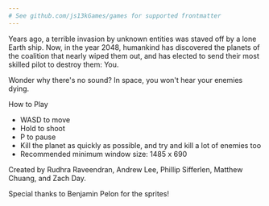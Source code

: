 ```yaml
---
# See github.com/js13kGames/games for supported frontmatter
---
```

Years ago, a terrible invasion by unknown entities was staved off by a lone Earth ship. Now, in the year 2048, humankind has discovered the planets of the coalition that nearly wiped them out, and has elected to send their most skilled pilot to destroy them: You.

Wonder why there's no sound? In space, you won't hear your enemies dying.

How to Play
- WASD to move
- Hold to shoot
- P to pause
- Kill the planet as quickly as possible, and try and kill a lot of enemies too
- Recommended minimum window size: 1485 x 690

Created by Rudhra Raveendran, Andrew Lee, Phillip Sifferlen, Matthew Chuang, and Zach Day.

Special thanks to Benjamin Pelon for the sprites!